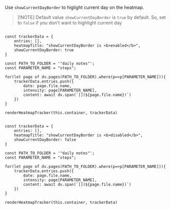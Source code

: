 Use `showCurrentDayBorder` to higlight current day on the heatmap.


> [!NOTE] Default value
> `showCurrentDayBorder` is `true` by default. So, set to `false` if you don't want to highlight current day

```dataviewjs

const trackerData = {
    entries: [],
    heatmapTitle: "showCurrentDayBorder is <b>enabled</b>",
    showCurrentDayBorder: true
}

const PATH_TO_FOLDER = '"daily notes"';
const PARAMETER_NAME = "steps";
 
for(let page of dv.pages(PATH_TO_FOLDER).where(p=>p[PARAMETER_NAME])){
    trackerData.entries.push({
        date: page.file.name,
        intensity: page[PARAMETER_NAME],
        content: await dv.span(`[](${page.file.name})`)
    })  
}

renderHeatmapTracker(this.container, trackerData)

```
```dataviewjs

const trackerData = {
    entries: [],
    heatmapTitle: "showCurrentDayBorder is <b>disabled</b>",
    showCurrentDayBorder: false
}

const PATH_TO_FOLDER = '"daily notes"';
const PARAMETER_NAME = "steps";
 
for(let page of dv.pages(PATH_TO_FOLDER).where(p=>p[PARAMETER_NAME])){
    trackerData.entries.push({
        date: page.file.name,
        intensity: page[PARAMETER_NAME],
        content: await dv.span(`[](${page.file.name})`)
    })  
}

renderHeatmapTracker(this.container, trackerData)

```